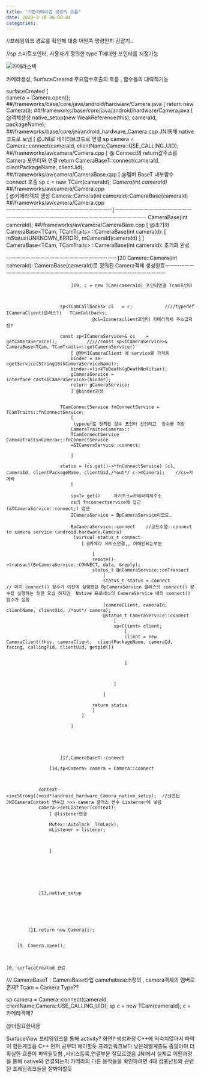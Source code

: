 ```yaml
---
title: "기본카메라앱 생성의 흐름"
date: 2020-3-18 00:00:04
categories:
---
```



//프레임워크 경로를 확인해 대충 어떤쪽 명령인지 감잡기..


//sp<T>
스마트포인터,
사용자가 정의한 type T에대한 
포인터를 지정가능




![카메라스택](https://t1.daumcdn.net/cfile/tistory/224F523A55DEDFC508)

 

카메라생성,
SurfaceCreated 주요함수호출의 흐름 , 함수들의 대략적기능



surfaceCreated
	[	 
	camera = Camera.open();            ##/frameworks/base/core/java/android/hardware/Camera.java
		[
		return new Camera(i);            ##/frameworks/base/core/java/android/hardware/Camera.java
			[  @객체생성
			native_setup(new WeakReference<Camera>(this), cameraId, packageName);                    ##/frameworks/base/core/jni/android_hardware_Camera.cpp     JNI통해 native코드로 보냄
				[   @JNI로 네이티브코드로 연결
				 sp<Camera> camera = Camera::connect(cameraId, clientName,Camera::USE_CALLING_UID);             ##/frameworks/av/camera/Camera.cpp
					[     @ Connect의 return값주소를  Camera 포인터와 연결
					return CameraBaseT::connect(cameraId, clientPackageName, clientUid);         ##/frameworks/av/camera/CameraBase.cpp
						[   @멤버 BaseT 내부함수 connect 호출
						sp<TCam> c = new TCam(cameraId);   *Camera(int cameraId)* 		##/frameworks/av/camera/Camera.cpp  
							[ @카메라객체 생성
							Camera::Camera(int cameraId):CameraBase(cameraId)   ##/frameworks/av/camera/Camera.cpp						            
ㅡㅡㅡㅡㅡㅡㅡㅡㅡㅡㅡㅡㅡㅡㅡㅡㅡㅡㅡㅡㅡㅡ[ㅡㅡㅡㅡㅡㅡㅡㅡㅡㅡㅡㅡㅡㅡㅡㅡㅡㅡㅡㅡㅡㅡㅡㅡㅡㅡㅡㅡㅡㅡㅡㅡㅡㅡㅡㅡㅡㅡㅡㅡㅡㅡㅡㅡㅡ
								CameraBase(int cameraId);            ##/frameworks/av/camera/CameraBase.cpp
									[ @초기화 										
									CameraBase<TCam, TCamTraits> ::CameraBase(int cameraId):
										[
										mStatus(UNKNOWN_ERROR),
										mCameraId(cameraId)
										]
									]  CameraBase<TCam, TCamTraits> ::CameraBase(int cameraId): 초기화 완료           
								
ㅡㅡㅡㅡㅡㅡㅡㅡㅡㅡㅡㅡㅡㅡㅡㅡㅡㅡㅡㅡㅡㅡㅡ]20 Camera::Camera(int cameraId): CameraBase(cameraId)로 정의된 Camera객체 생성완료ㅡㅡㅡㅡㅡㅡㅡㅡㅡㅡㅡㅡㅡㅡㅡㅡㅡㅡㅡㅡㅡㅡㅡㅡㅡㅡㅡㅡㅡㅡㅡㅡㅡㅡㅡㅡㅡㅡㅡ
							
							
							
							
							]19, c = new TCam(cameraId) 포인터연결 Tcam포인터
						
						
						
						sp<TCamCallbacks> cl   = c;            ////typedef ICameraClient(클래스?)   TCamCallbacks;  
									@cl=Icameraclient포인터 카메라객체 주소값저장?
						
						const sp<ICameraService>& cs 	= getCameraService();           /////const sp<ICameraService>& CameraBase<TCam, TCamTraits>::getCameraService()
							[ @멤버ICameraClient 에 service를 가져옴
							binder = sm->getService(String16(kCameraServiceName));
							binder->linkToDeath(gDeathNotifier);
							gCameraService = interface_cast<ICameraService>(binder);
							return gCameraService;	
							] @binder과정
						
						
						TCamConnectService fnConnectService = TCamTraits::fnConnectService;
							[
							 typedef로 정의된 함수 포인터 선언하고  함수를 저장
							CameraTraits<Camera>::
							TCamConnectService CameraTraits<Camera>::fnConnectService 
							=&ICameraService::connect;
							
							]
						
						status = (cs.get()->*fnConnectService) (cl, cameraId, clientPackageName, clientUid,/*out*/ c->mCamera);    //cs=카메라 
							[
							
							sp<T> get()     자기주소=카메라객체주소
							cs의 fnconnectservice에 접근  (&ICameraService::connect;) 접근						
							ICameraService = BpCameraService이므로,
							
							BpCameraService::connect    //코드수행::connect to camera service (android.hardware.Camera)
						     (virtual status_t connect	
								[ @카메라 서비스연결,, 이해안되는부분
								
									[
									remote()->transact(BnCameraService::CONNECT, data, &reply);
									status_t BnCameraService::onTransact
										[
										status_t status = connect        // 마치 connect() 함수가 이전에 실행했던 BpCameraService 클래스의 connect() 함수를 실행하는 듯한 모습 하지만  Native 프로세스의 CameraService 내의 connect() 함수가 실행
										(cameraClient, cameraId,  clientName, clientUid, /*out*/ camera);
										@status_t CameraService::connect
											[
											sp<Client> client;
												[
												client = new CameraClient(this, cameraClient,  clientPackageName, cameraId,    facing, callingPid, clientUid, getpid())


												]
											
											
											
											]
										
										]

									return status
									]
								]

							]
							
						
												
						
						
						]17,CameraBaseT::connect				
					
					]14,sp<Camera> camera = Camera::connect
				
				
				
				context->incStrong((void*)android_hardware_Camera_native_setup);  //선언된 JNICameraContext 변수값 >>> camera 클래스 변수 Listerner에 넣음
				camera->setListener(context);    
					[ @listener연결
					
					Mutex::Autolock _l(mLock);
					mListener = listener;
					
					
								
					]

				
				
				
				
				
		
				]13,native_setup
			


				
			
			
			]11,return new Camera(i);

		
		]9.	Camera.open();

	
		
	]6. surfaceCreated 완료



///
CameraBaseT : CameraBase<Tcam>타입
camehabase.h정의 , camera객체의 멤버로존재?
Tcam = Camera Type??

sp<Camera> camera = Camera::connect(cameraId, clientName,Camera::USE_CALLING_UID);
sp<TCam> c = new TCam(cameraId);
c = 카메라객체?








@더필요한내용

SurfaceView 프레임워크를 통해 activity? 화면? 생성과정
C++에 익숙치않아서 파악이 힘든게많음 C++ 먼저 공부더 해야할듯
프레임워크보다 낮은레벨계층도 좀알아야 더 확실한 흐름이 파악될듯함 ,서비스등록,연결부분 잘모르겠음
JNI에서 실제로 어떤과정을 통해 native와 연결되는지
카메라의 다른 동작들을 확인하려면 4대 컴포넌트와 관련된 프레임워크들을 잘봐야할듯




















